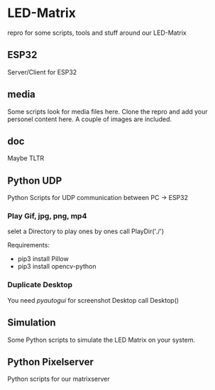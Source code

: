 # LED-Matrix
repro for some scripts, tools and stuff around our LED-Matrix

## ESP32
Server/Client for ESP32


## media
Some scripts look for media files here. Clone the repro and add your personel content here.
A couple of images are included.

## doc
Maybe TLTR




## Python UDP
Python Scripts for UDP communication between PC -> ESP32 
### Play Gif, jpg, png, mp4
selet a Directory to play ones by ones
call PlayDir('./')

Requirements:
* pip3 install Pillow
* pip3 install opencv-python

### Duplicate Desktop
You need *pyautogui* for screenshot Desktop
call Desktop()

## Simulation
Some Python scripts to simulate the LED Matrix on your system. 

## Python Pixelserver
Python scripts for our matrixserver



